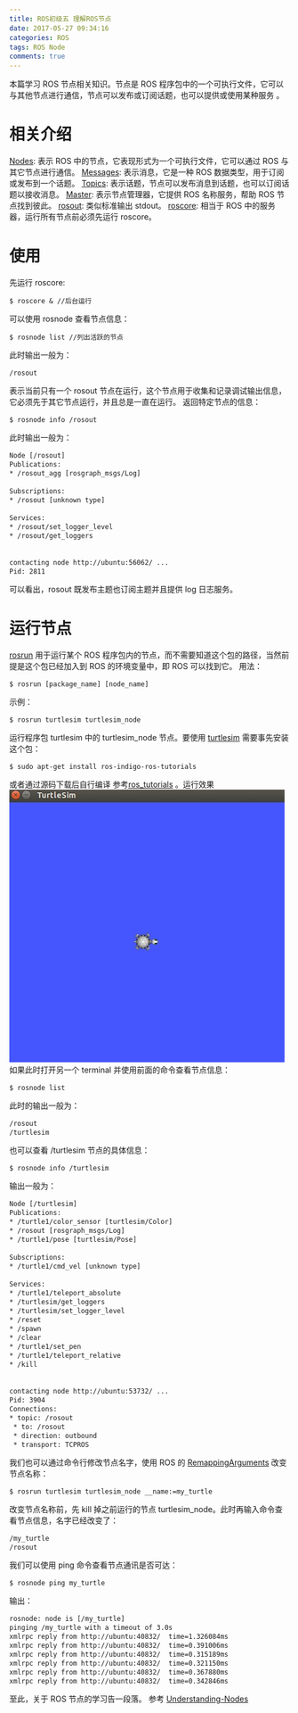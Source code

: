 ```yaml
---
title: ROS初级五 理解ROS节点
date: 2017-05-27 09:34:16
categories: ROS
tags: ROS Node
comments: true
---
```

本篇学习 ROS 节点相关知识。节点是 ROS 程序包中的一个可执行文件，它可以与其他节点进行通信，节点可以发布或订阅话题，也可以提供或使用某种服务 。
<!--more-->
# 相关介绍
[Nodes](http://wiki.ros.org/Nodes): 表示 ROS 中的节点，它表现形式为一个可执行文件，它可以通过 ROS 与其它节点进行通信。
[Messages](http://wiki.ros.org/Messages): 表示消息，它是一种 ROS 数据类型，用于订阅或发布到一个话题。
[Topics](http://wiki.ros.org/Topics): 表示话题，节点可以发布消息到话题，也可以订阅话题以接收消息。
[Master](http://wiki.ros.org/Master): 表示节点管理器，它提供 ROS 名称服务，帮助 ROS 节点找到彼此。
[rosout](http://wiki.ros.org/rosout): 类似标准输出 stdout。
[roscore](http://wiki.ros.org/roscore): 相当于 ROS 中的服务器，运行所有节点前必须先运行 roscore。
# 使用
先运行 roscore:
   ```
 $ roscore & //后台运行
   ```
可以使用 rosnode 查看节点信息：
   ```
 $ rosnode list //列出活跃的节点
   ```
此时输出一般为：
   ```
 /rosout
   ```
表示当前只有一个 rosout 节点在运行，这个节点用于收集和记录调试输出信息，它必须先于其它节点运行，并且总是一直在运行。
返回特定节点的信息：
   ```
 $ rosnode info /rosout
   ```
此时输出一般为：
   ```
 Node [/rosout]
 Publications:
  * /rosout_agg [rosgraph_msgs/Log]

 Subscriptions:
  * /rosout [unknown type]

 Services:
  * /rosout/set_logger_level
  * /rosout/get_loggers


 contacting node http://ubuntu:56062/ ...
 Pid: 2811
   ```
可以看出，rosout 既发布主题也订阅主题并且提供 log 日志服务。
# 运行节点
[rosrun](http://wiki.ros.org/rosrun) 用于运行某个 ROS 程序包内的节点，而不需要知道这个包的路径，当然前提是这个包已经加入到 ROS 的环境变量中，即 ROS 可以找到它。
用法：
   ```
$ rosrun [package_name] [node_name]
   ```
示例：
   ```
$ rosrun turtlesim turtlesim_node
   ```
运行程序包 turtlesim 中的 turtlesim_node 节点。要使用 [turtlesim](http://wiki.ros.org/turtlesim) 需要事先安装这个包：
   ```
$ sudo apt-get install ros-indigo-ros-tutorials
   ```
或者通过源码下载后自行编译 参考[ros_tutorials](https://github.com/ros/ros_tutorials) 。运行效果![](ros-primary-tutorial-5/turtlesim.jpg)
如果此时打开另一个 terminal 并使用前面的命令查看节点信息：
   ```
 $ rosnode list
   ```
此时的输出一般为：
   ```
 /rosout
 /turtlesim
   ```
也可以查看 /turtlesim 节点的具体信息：
   ```
 $ rosnode info /turtlesim
   ```
输出一般为：
   ```
Node [/turtlesim]
Publications:
 * /turtle1/color_sensor [turtlesim/Color]
 * /rosout [rosgraph_msgs/Log]
 * /turtle1/pose [turtlesim/Pose]

Subscriptions:
 * /turtle1/cmd_vel [unknown type]

Services:
 * /turtle1/teleport_absolute
 * /turtlesim/get_loggers
 * /turtlesim/set_logger_level
 * /reset
 * /spawn
 * /clear
 * /turtle1/set_pen
 * /turtle1/teleport_relative
 * /kill


contacting node http://ubuntu:53732/ ...
Pid: 3904
Connections:
 * topic: /rosout
    * to: /rosout
    * direction: outbound
    * transport: TCPROS
   ```
我们也可以通过命令行修改节点名字，使用 ROS 的 [RemappingArguments](http://wiki.ros.org/Remapping%20Arguments) 改变节点名称：
   ```
$ rosrun turtlesim turtlesim_node __name:=my_turtle
   ```
改变节点名称前，先 kill 掉之前运行的节点 turtlesim_node。此时再输入命令查看节点信息，名字已经改变了：
   ```
 /my_turtle
 /rosout
   ```
我们可以使用 ping 命令查看节点通讯是否可达：
   ```
 $ rosnode ping my_turtle
   ```
输出：
   ```
 rosnode: node is [/my_turtle]
 pinging /my_turtle with a timeout of 3.0s
 xmlrpc reply from http://ubuntu:40832/  time=1.326084ms
 xmlrpc reply from http://ubuntu:40832/  time=0.391006ms
 xmlrpc reply from http://ubuntu:40832/  time=0.315189ms
 xmlrpc reply from http://ubuntu:40832/  time=0.321150ms
 xmlrpc reply from http://ubuntu:40832/  time=0.367880ms
 xmlrpc reply from http://ubuntu:40832/  time=0.342846ms
   ```
至此，关于 ROS 节点的学习告一段落。
参考 [Understanding-Nodes](http://wiki.ros.org/cn/ROS/Tutorials/UnderstandingNodes)